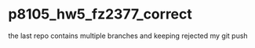 # p8105_hw5_fz2377_correct
the last repo contains multiple branches and keeping rejected my git push
